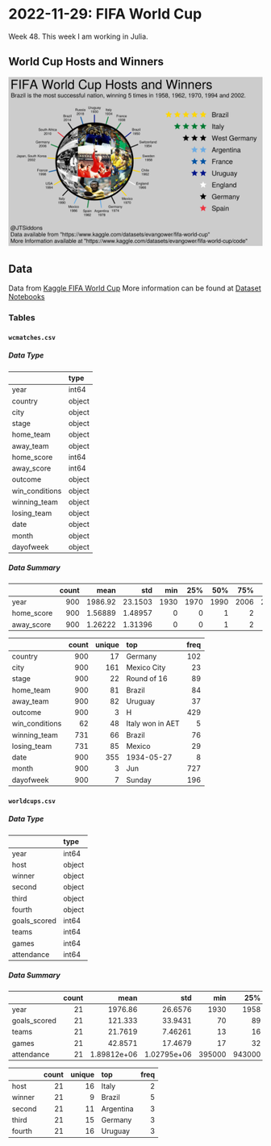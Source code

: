 # 2022-11-29: FIFA World Cup

Week 48. This week I am working in Julia.

## World Cup Hosts and Winners 

![World cup hosts and winners between 1930 and 2018. Brazil has won more world cups than any other team, winning five times.](./figs/world_cup_hosts_and_winners.png)

## Data

Data from [Kaggle FIFA World Cup](https://www.kaggle.com/datasets/evangower/fifa-world-cup/)
More information can be found at [Dataset Notebooks](https://www.kaggle.com/datasets/evangower/fifa-world-cup/code)

### Tables

#### `wcmatches.csv`

##### Data Type

|                | type   |
|:---------------|:-------|
| year           | int64  |
| country        | object |
| city           | object |
| stage          | object |
| home_team      | object |
| away_team      | object |
| home_score     | int64  |
| away_score     | int64  |
| outcome        | object |
| win_conditions | object |
| winning_team   | object |
| losing_team    | object |
| date           | object |
| month          | object |
| dayofweek      | object |

##### Data Summary

|            |   count |       mean |      std |   min |   25% |   50% |   75% |   max |
|:-----------|--------:|-----------:|---------:|------:|------:|------:|------:|------:|
| year       |     900 | 1986.92    | 23.1503  |  1930 |  1970 |  1990 |  2006 |  2018 |
| home_score |     900 |    1.56889 |  1.48957 |     0 |     0 |     1 |     2 |    10 |
| away_score |     900 |    1.26222 |  1.31396 |     0 |     0 |     1 |     2 |     8 |

|                |   count |   unique | top              |   freq |
|:---------------|--------:|---------:|:-----------------|-------:|
| country        |     900 |       17 | Germany          |    102 |
| city           |     900 |      161 | Mexico City      |     23 |
| stage          |     900 |       22 | Round of 16      |     89 |
| home_team      |     900 |       81 | Brazil           |     84 |
| away_team      |     900 |       82 | Uruguay          |     37 |
| outcome        |     900 |        3 | H                |    429 |
| win_conditions |      62 |       48 | Italy won in AET |      5 |
| winning_team   |     731 |       66 | Brazil           |     76 |
| losing_team    |     731 |       85 | Mexico           |     29 |
| date           |     900 |      355 | 1934-05-27       |      8 |
| month          |     900 |        3 | Jun              |    727 |
| dayofweek      |     900 |        7 | Sunday           |    196 |

#### `worldcups.csv`

##### Data Type

|              | type   |
|:-------------|:-------|
| year         | int64  |
| host         | object |
| winner       | object |
| second       | object |
| third        | object |
| fourth       | object |
| goals_scored | int64  |
| teams        | int64  |
| games        | int64  |
| attendance   | int64  |

##### Data Summary

|              |   count |           mean |          std |    min |    25% |            50% |           75% |            max |
|:-------------|--------:|---------------:|-------------:|-------:|-------:|---------------:|--------------:|---------------:|
| year         |      21 | 1976.86        | 26.6576      |   1930 |   1958 | 1978           | 1998          | 2018           |
| goals_scored |      21 |  121.333       | 33.9431      |     70 |     89 |  126           |  146          |  171           |
| teams        |      21 |   21.7619      |  7.46261     |     13 |     16 |   16           |   32          |   32           |
| games        |      21 |   42.8571      | 17.4679      |     17 |     32 |   38           |   64          |   64           |
| attendance   |      21 |    1.89812e+06 |  1.02795e+06 | 395000 | 943000 |    1.77402e+06 |    2.7246e+06 |    3.56857e+06 |

|        |   count |   unique | top       |   freq |
|:-------|--------:|---------:|:----------|-------:|
| host   |      21 |       16 | Italy     |      2 |
| winner |      21 |        9 | Brazil    |      5 |
| second |      21 |       11 | Argentina |      3 |
| third  |      21 |       15 | Germany   |      3 |
| fourth |      21 |       16 | Uruguay   |      3 |
